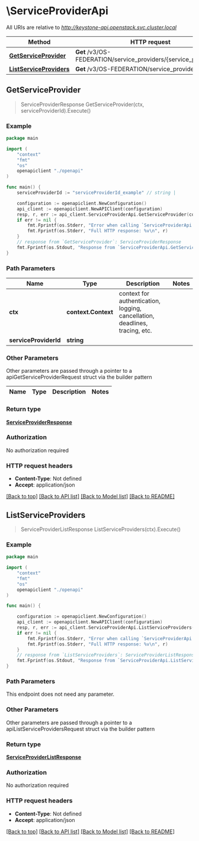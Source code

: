 # \ServiceProviderApi

All URIs are relative to *http://keystone-api.openstack.svc.cluster.local*

Method | HTTP request | Description
------------- | ------------- | -------------
[**GetServiceProvider**](ServiceProviderApi.md#GetServiceProvider) | **Get** /v3/OS-FEDERATION/service_providers/{service_provider_id} | 
[**ListServiceProviders**](ServiceProviderApi.md#ListServiceProviders) | **Get** /v3/OS-FEDERATION/service_providers | 



## GetServiceProvider

> ServiceProviderResponse GetServiceProvider(ctx, serviceProviderId).Execute()





### Example

```go
package main

import (
    "context"
    "fmt"
    "os"
    openapiclient "./openapi"
)

func main() {
    serviceProviderId := "serviceProviderId_example" // string | 

    configuration := openapiclient.NewConfiguration()
    api_client := openapiclient.NewAPIClient(configuration)
    resp, r, err := api_client.ServiceProviderApi.GetServiceProvider(context.Background(), serviceProviderId).Execute()
    if err != nil {
        fmt.Fprintf(os.Stderr, "Error when calling `ServiceProviderApi.GetServiceProvider``: %v\n", err)
        fmt.Fprintf(os.Stderr, "Full HTTP response: %v\n", r)
    }
    // response from `GetServiceProvider`: ServiceProviderResponse
    fmt.Fprintf(os.Stdout, "Response from `ServiceProviderApi.GetServiceProvider`: %v\n", resp)
}
```

### Path Parameters


Name | Type | Description  | Notes
------------- | ------------- | ------------- | -------------
**ctx** | **context.Context** | context for authentication, logging, cancellation, deadlines, tracing, etc.
**serviceProviderId** | **string** |  | 

### Other Parameters

Other parameters are passed through a pointer to a apiGetServiceProviderRequest struct via the builder pattern


Name | Type | Description  | Notes
------------- | ------------- | ------------- | -------------


### Return type

[**ServiceProviderResponse**](ServiceProviderResponse.md)

### Authorization

No authorization required

### HTTP request headers

- **Content-Type**: Not defined
- **Accept**: application/json

[[Back to top]](#) [[Back to API list]](../README.md#documentation-for-api-endpoints)
[[Back to Model list]](../README.md#documentation-for-models)
[[Back to README]](../README.md)


## ListServiceProviders

> ServiceProviderListResponse ListServiceProviders(ctx).Execute()





### Example

```go
package main

import (
    "context"
    "fmt"
    "os"
    openapiclient "./openapi"
)

func main() {

    configuration := openapiclient.NewConfiguration()
    api_client := openapiclient.NewAPIClient(configuration)
    resp, r, err := api_client.ServiceProviderApi.ListServiceProviders(context.Background()).Execute()
    if err != nil {
        fmt.Fprintf(os.Stderr, "Error when calling `ServiceProviderApi.ListServiceProviders``: %v\n", err)
        fmt.Fprintf(os.Stderr, "Full HTTP response: %v\n", r)
    }
    // response from `ListServiceProviders`: ServiceProviderListResponse
    fmt.Fprintf(os.Stdout, "Response from `ServiceProviderApi.ListServiceProviders`: %v\n", resp)
}
```

### Path Parameters

This endpoint does not need any parameter.

### Other Parameters

Other parameters are passed through a pointer to a apiListServiceProvidersRequest struct via the builder pattern


### Return type

[**ServiceProviderListResponse**](ServiceProviderListResponse.md)

### Authorization

No authorization required

### HTTP request headers

- **Content-Type**: Not defined
- **Accept**: application/json

[[Back to top]](#) [[Back to API list]](../README.md#documentation-for-api-endpoints)
[[Back to Model list]](../README.md#documentation-for-models)
[[Back to README]](../README.md)

